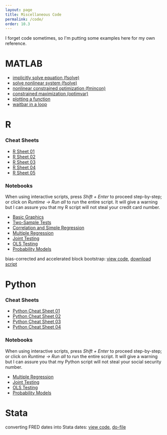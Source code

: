```yaml
---
layout: page
title: Miscellaneous Code
permalink: /code/
order: 10.3
---
```


I forget code sometimes, so I'm putting some examples here for my own reference.

# MATLAB
* [implicitly solve equation (fsolve)](https://matlab.mathworks.com/users/wmvolckmann/Published/fsolveexample/html/fsolveexample.html)
* [solve nonlinear system (fsolve)](https://matlab.mathworks.com/users/wmvolckmann/Published/systemsolve/html/systemsolve.html)
* [nonlinear constrained optimization (fmincon)](https://matlab.mathworks.com/users/wmvolckmann/Published/fminconexample/html/fminconexample.html)
* [constrained maximization (optimvar)](https://matlab.mathworks.com/users/wmvolckmann/Published/optimvarsexample/html/optimvarsexample.html)
* [plotting a function](https://matlab.mathworks.com/users/wmvolckmann/Published/fplotexample/html/fplotexample.html)
* [waitbar in a loop](https://matlab.mathworks.com/users/wmvolckmann/Published/waitbar/html/progressbar.html)


# R
### Cheat Sheets
 - [R Sheet 01](/grad/courses/materials/ecn102/Rsheet-01.pdf)
 - [R Sheet 02](/grad/courses/materials/ecn102/Rsheet-02.pdf)
 - [R Sheet 03](/grad/courses/materials/ecn102/Rsheet-03.pdf)
 - [R Sheet 04](/grad/courses/materials/ecn102/Rsheet-04.pdf)
 - [R Sheet 05](/grad/courses/materials/ecn102/Rsheet-05.pdf)

### Notebooks
When using interactive scripts, press *Shift + Enter* to proceed step-by-step; or
click on *Runtime -> Run all* to run the entire script. It will give a warning but I
can assure you that my R script will not steal your credit card number.
 - [Basic Graphics](https://colab.research.google.com/drive/1TkTdZ4FAGHhuL8acM3uNGhHQ95kvbd7e?usp=sharing)
 - [Two-Sample Tests](https://colab.research.google.com/drive/1p8SiTIS6PCAFTn7h3Rrz63b4Q2fguW1J?usp=sharing)
 - [Correlation and Simple Regression](https://colab.research.google.com/drive/1UOofb_0qcgF68enCL2bYtN7U3zfZbqPy?usp=sharing)
 - [Multiple Regression](https://colab.research.google.com/drive/105kjMxIhP0B-le4pDYBKfTIP43ByTxYN?usp=sharing)
 - [Joint Testing](https://colab.research.google.com/drive/17niELnclHU6QLx8c58KLpcOy5Ks9WWWM?usp=sharing)
 - [OLS Testing](https://colab.research.google.com/drive/1vglGVMTmW_FBXBvS_HAdulacAZVpsAYW?usp=sharing)
 - [Probability Models](https://colab.research.google.com/drive/17GjlDHwrXct3UCVWarxgoib_RdcjtLoq?usp=sharing)

bias-corrected and accelerated block bootstrap: [view code](https://github.com/wmvolckmann/wmvolckmann.github.io/blob/master/code/bcablockbootstrap.R), [download script](bcablockbootstrap.R)


# Python
### Cheat Sheets
- [Python Cheat Sheet 01](/code/python/PySheet-01.pdf)
- [Python Cheat Sheet 02](/code/python/PySheet-02.pdf)
- [Python Cheat Sheet 03](/code/python/PySheet-03.pdf)
- [Python Cheat Sheet 04](/code/python/PySheet-04.pdf)

### Notebooks
When using interactive scripts, press *Shift + Enter* to proceed step-by-step; or
click on *Runtime -> Run all* to run the entire script. It will give a warning but I
can assure you that my Python script will not steal your social security number.
 - [Multiple Regression](https://colab.research.google.com/drive/1OXyrsgUcbdzXB0BYX1CWLcfQAvW-uYjU?usp=sharing)
 - [Joint Testing](https://colab.research.google.com/drive/1sDUfffVr3qvwD1XNhCMhI-NKaE1cR_U2?usp=sharing)
 - [OLS Testing](https://colab.research.google.com/drive/1-IU2JfymeZ7SNnDWZGefstXsjXSUv8ZJ?usp=sharing)
 - [Probability Models](https://colab.research.google.com/drive/11luJrdt5ig3lwYGv7dwelq9UPSTtw6GS?usp=sharing)


# Stata
converting FRED dates into Stata dates: [view code](https://github.com/wmvolckmann/wmvolckmann.github.io/blob/master/code/FREDmonthly.do), [do-file](FREDmonthly.do)
